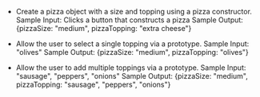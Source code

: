 - Create a pizza object with a size and topping using a pizza constructor.
Sample Input: Clicks a button that constructs a pizza
Sample Output: {pizzaSize: "medium", pizzaTopping: "extra cheese"}

- Allow the user to select a single topping via a prototype.
Sample Input: "olives"
Sample Output: {pizzaSize: "medium", pizzaTopping: "olives"}

- Allow the user to add multiple toppings via a prototype.
Sample Input: "sausage", "peppers", "onions"
Sample Output: {pizzaSize: "medium", pizzaTopping: "sausage", "peppers", "onions"}
